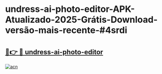 # undress-ai-photo-editor-APK-Atualizado-2025-Grátis-Download-versão-mais-recente-#4srdi

# <h2><a href="https://ainizakaria.my?title=undress-ai-photo-editor&ref=24M">🔗👉 🔴 undress-ai-photo-editor</a></h2>

[![acn](https://github.com/user-attachments/assets/0f9c940e-d8b0-45ae-aac7-cd30a18b3e1c)](https://ainizakaria.my?title=undress-ai-photo-editor&ref=24M)

